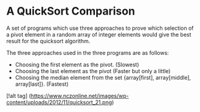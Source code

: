 # A QuickSort Comparison

A set of programs which use three approaches to prove which selection of a pivot element in a random array of integer elements would give the best result for the quicksort algorithm.

The three approaches used in the three programs are as follows:
- Choosing the first element as the pivot. (Slowest)
- Choosing the last element as the pivot (Faster but only a little)
- Choosing the median element from the set {array[first], array[middle], array[last]}. (Fastest)

[!alt tag] (https://www.nczonline.net/images/wp-content/uploads/2012/11/quicksort_21.png)
